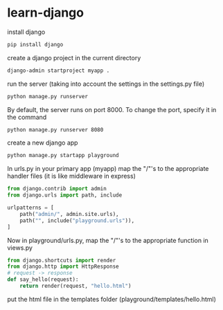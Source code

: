 # learn-django
install django
```bash
pip install django
```
create a django project in the current directory
```bash
django-admin startproject myapp .
```
run the server (taking into account the settings in the settings.py file)
```bash
python manage.py runserver
```
By default, the server runs on port 8000. To change the port, specify it in the command
```bash
python manage.py runserver 8080
```
create a new django app
```bash
python manage.py startapp playground
```
In urls.py in your primary app (myapp) map the "/"'s to the appropriate handler files (it is like middleware in express)
```python
from django.contrib import admin
from django.urls import path, include

urlpatterns = [
    path("admin/", admin.site.urls),
    path("", include("playground.urls")),
]
```
Now in playground/urls.py, map the "/"'s to the appropriate function in views.py
```python
from django.shortcuts import render
from django.http import HttpResponse
# request -> response
def say_hello(request):
    return render(request, "hello.html")
```
put the html file in the templates folder (playground/templates/hello.html)
